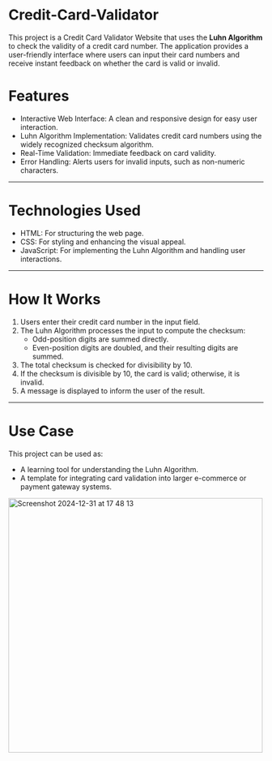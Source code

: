 # Credit-Card-Validator

This project is a Credit Card Validator Website that uses the **Luhn Algorithm** to check the validity of a credit card number. The application provides a user-friendly interface where users can input their card numbers and receive instant feedback on whether the card is valid or invalid.

# Features
- Interactive Web Interface: A clean and responsive design for easy user interaction.
- Luhn Algorithm Implementation: Validates credit card numbers using the widely recognized checksum algorithm.
- Real-Time Validation: Immediate feedback on card validity.
- Error Handling: Alerts users for invalid inputs, such as non-numeric characters.

---

# Technologies Used
- HTML: For structuring the web page.
- CSS: For styling and enhancing the visual appeal.
- JavaScript: For implementing the Luhn Algorithm and handling user interactions.

---

# How It Works
1. Users enter their credit card number in the input field.
2. The Luhn Algorithm processes the input to compute the checksum:
   - Odd-position digits are summed directly.
   - Even-position digits are doubled, and their resulting digits are summed.
3. The total checksum is checked for divisibility by 10.
4. If the checksum is divisible by 10, the card is valid; otherwise, it is invalid.
5. A message is displayed to inform the user of the result.

---

# Use Case
This project can be used as:
- A learning tool for understanding the Luhn Algorithm.
- A template for integrating card validation into larger e-commerce or payment gateway systems.

<img width="502" alt="Screenshot 2024-12-31 at 17 48 13" src="https://github.com/user-attachments/assets/281e09ff-548c-4217-978a-d387e2202f8c" />

